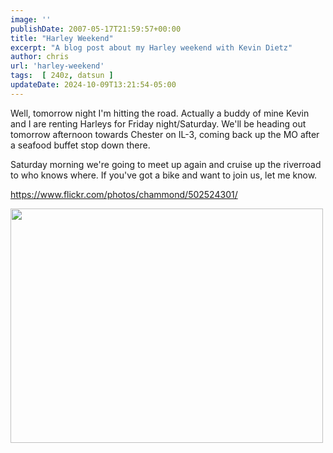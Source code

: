 ```yaml
---
image: ''
publishDate: 2007-05-17T21:59:57+00:00
title: "Harley Weekend"
excerpt: "A blog post about my Harley weekend with Kevin Dietz"
author: chris
url: 'harley-weekend'
tags:  [ 240z, datsun ] 
updateDate: 2024-10-09T13:21:54-05:00
---
```


Well, tomorrow night I'm hitting the road. Actually a buddy of mine Kevin and I are renting Harleys for Friday night/Saturday. We'll be heading out tomorrow afternoon towards Chester on IL-3, coming back up the MO after a seafood buffet stop down there.

Saturday morning we're going to meet up again and cruise up the riverroad to who knows where. If you've got a bike and want to join us, let me know.

<a href="https://www.flickr.com/photos/chammond/502524301/">https://www.flickr.com/photos/chammond/502524301/</a>

<img class="reflect" height="375" alt="" src="https://farm1.static.flickr.com/227/502524301_8b8ae8932b.jpg?v=0" width="500" onload="show_notes_initially();" />
